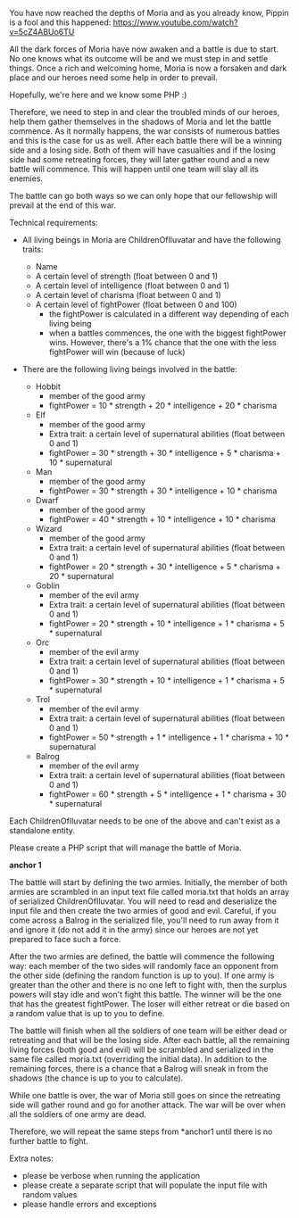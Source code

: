 You have now reached the depths of Moria and as you already know, Pippin is a fool and this happened:
https://www.youtube.com/watch?v=5cZ4ABUo6TU

All the dark forces of Moria have now awaken and a battle is due to start.
No one knows what its outcome will be and we must step in and settle things. Once a rich and welcoming home, Moria is
now a forsaken and dark place and our heroes need some help in order to prevail.

Hopefully, we're here and we know some PHP :)

Therefore, we need to step in and clear the troubled minds of our heroes, help them gather themselves in the shadows
of Moria and let the battle commence. As it normally happens, the war consists of numerous battles and this is the case
for us as well. After each battle there will be a winning side and a losing side. Both of them will have casualties and
if the losing side had some retreating forces, they will later gather round and a new battle will commence.
This will happen until one team will slay all its enemies.

The battle can go both ways so we can only hope that our fellowship will prevail at the end of this war.

Technical requirements:
- All living beings in Moria are ChildrenOfIluvatar and have the following traits:
    - Name
    - A certain level of strength (float between 0 and 1)
    - A certain level of intelligence (float between 0 and 1)
    - A certain level of charisma (float between 0 and 1)
    - A certain level of fightPower (float between 0 and 100)
        - the fightPower is calculated in a different way depending of each living being
        - when a battles commences, the one with the biggest fightPower wins. However, there's a 1% chance that the one
          with the less fightPower will win (because of luck)

- There are the following living beings involved in the battle:
    - Hobbit
        - member of the good army
        - fightPower = 10 * strength + 20 * intelligence + 20 * charisma
    - Elf
        - member of the good army
        - Extra trait: a certain level of supernatural abilities (float between 0 and 1)
        - fightPower = 30 * strength + 30 * intelligence + 5 * charisma + 10 * supernatural
    - Man
        - member of the good army
        - fightPower = 30 * strength + 30 * intelligence + 10 * charisma
    - Dwarf
        - member of the good army
        - fightPower = 40 * strength + 10 * intelligence + 10 * charisma
    - Wizard
        - member of the good army
        - Extra trait: a certain level of supernatural abilities (float between 0 and 1)
        - fightPower = 20 * strength + 30 * intelligence + 5 * charisma + 20 * supernatural
    - Goblin
        - member of the evil army
        - Extra trait: a certain level of supernatural abilities (float between 0 and 1)
        - fightPower = 20 * strength + 10 * intelligence + 1 * charisma + 5 * supernatural
    - Orc
        - member of the evil army
        - Extra trait: a certain level of supernatural abilities (float between 0 and 1)
        - fightPower = 30 * strength + 10 * intelligence + 1 * charisma + 5 * supernatural
    - Trol
        - member of the evil army
        - Extra trait: a certain level of supernatural abilities (float between 0 and 1)
        - fightPower = 50 * strength + 1 * intelligence + 1 * charisma + 10 * supernatural
    - Balrog
        - member of the evil army
        - Extra trait: a certain level of supernatural abilities (float between 0 and 1)
        - fightPower = 60 * strength + 5 * intelligence + 1 * charisma + 30 * supernatural

Each ChildrenOfIluvatar needs to be one of the above and can't exist as a standalone entity.

Please create a PHP script that will manage the battle of Moria.

**anchor 1**

The battle will start by defining the two armies. Initially, the member of both armies are scrambled in an input text
file called moria.txt that holds an array of serialized ChildrenOfIluvatar. You will need to read and deserialize
the input file and then create the two armies of good and evil. Careful, if you come across a Balrog in the serialized
file, you'll need to run away from it and ignore it (do not add it in the army) since our heroes are not
yet prepared to face such a force.

After the two armies are defined, the battle will commence the following way: each member of the two sides will randomly
face an opponent from the other side (defining the random function is up to you). If one army is greater than the other
and there is no one left to fight with, then the surplus powers will stay idle and won't fight this battle.
The winner will be the one that has the greatest fightPower.
The loser will either retreat or die based on a random value that is up to you to define.

The battle will finish when all the soldiers of one team will be either dead or retreating and that will be the losing
side. After each battle, all the remaining living forces (both good and evil) will be scrambled and serialized in the
same file called moria.txt (overriding the initial data). In addition to the remaining forces, there is a chance that
a Balrog will sneak in from the shadows (the chance is up to you to calculate).

While one battle is over, the war of Moria still goes on since the retreating side will gather round and go for another
attack. The war will be over when all the soldiers of one army are dead.

Therefore, we will repeat the same steps from *anchor1 until there is no further battle to fight.

Extra notes:
- please be verbose when running the application
- please create a separate script that will populate the input file with random values
- please handle errors and exceptions
